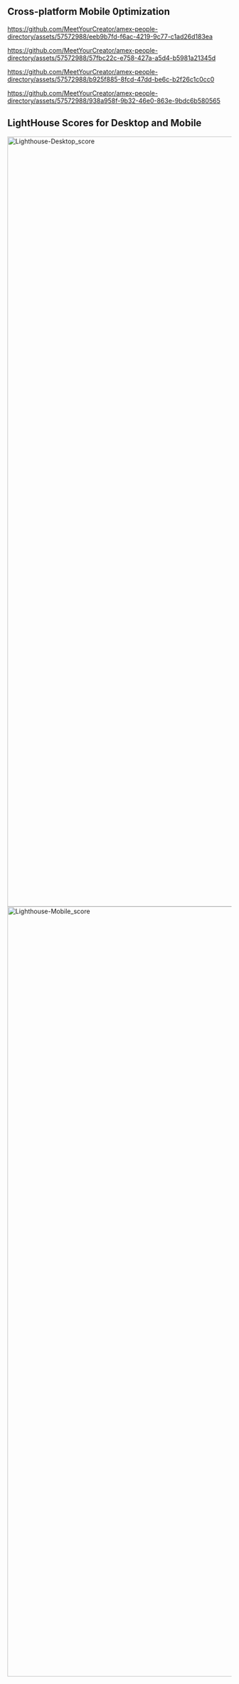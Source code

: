 ## Cross-platform Mobile 0ptimization

https://github.com/MeetYourCreator/amex-people-directory/assets/57572988/eeb9b7fd-f6ac-4219-9c77-c1ad26d183ea

https://github.com/MeetYourCreator/amex-people-directory/assets/57572988/57fbc22c-e758-427a-a5d4-b5981a21345d

https://github.com/MeetYourCreator/amex-people-directory/assets/57572988/b925f885-8fcd-47dd-be6c-b2f26c1c0cc0

https://github.com/MeetYourCreator/amex-people-directory/assets/57572988/938a958f-9b32-46e0-863e-9bdc6b580565

## LightHouse Scores for Desktop and Mobile 

<img width="1728" alt="Lighthouse-Desktop_score" src="https://github.com/MeetYourCreator/amex-people-directory/assets/57572988/f6801260-5cf2-4f57-8285-f7323d2d4df7">
<img width="1728" alt="Lighthouse-Mobile_score" src="https://github.com/MeetYourCreator/amex-people-directory/assets/57572988/fd68f3fe-17f4-424e-ac96-b91923334b48">
